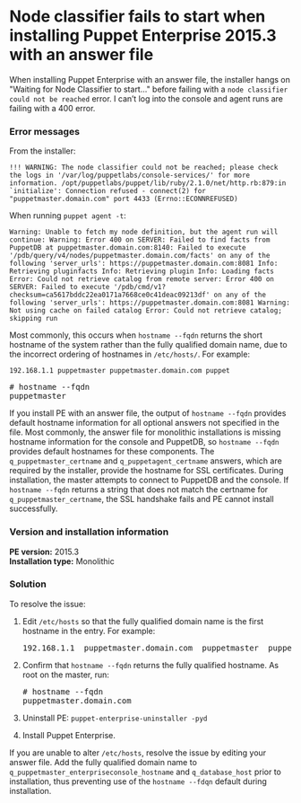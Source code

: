 # Node classifier fails to start when installing Puppet Enterprise 2015.3 with an answer file
<p>When installing Puppet Enterprise with an answer file, the installer hangs on "Waiting for Node Classifier to start..." before failing with a <code>node classifier could not be reached</code> error. I can’t log into the console and agent runs are failing with a 400 error.</p>
<h3 id="error-messages">Error messages</h3>
<p>From the installer:</p>
<p><code>!!! WARNING: The node classifier could not be reached; please check the logs in '/var/log/puppetlabs/console-services/' for more information. /opt/puppetlabs/puppet/lib/ruby/2.1.0/net/http.rb:879:in `initialize': Connection refused - connect(2) for "puppetmaster.domain.com" port 4433 (Errno::ECONNREFUSED)</code></p>
<p>When running <code>puppet agent -t</code>:</p>
<p><code>Warning: Unable to fetch my node definition, but the agent run will continue: Warning: Error 400 on SERVER: Failed to find facts from PuppetDB at puppetmaster.domain.com:8140: Failed to execute '/pdb/query/v4/nodes/puppetmaster.domain.com/facts' on any of the following 'server_urls': https://puppetmaster.domain.com:8081 Info: Retrieving pluginfacts Info: Retrieving plugin Info: Loading facts Error: Could not retrieve catalog from remote server: Error 400 on SERVER: Failed to execute '/pdb/cmd/v1?checksum=ca5617bddc22ea0171a7668ce0c41deac09213df' on any of the following 'server_urls': https://puppetmaster.domain.com:8081 Warning: Not using cache on failed catalog Error: Could not retrieve catalog; skipping run</code></p>
<p>Most commonly, this occurs when <code>hostname --fqdn</code> returns the short hostname of the system rather than the fully qualified domain name, due to the incorrect ordering of hostnames in <code>/etc/hosts/</code>. For example:</p>
<p><code>192.168.1.1 puppetmaster puppetmaster.domain.com puppet</code></p>
<pre># hostname --fqdn
puppetmaster</pre>
<p>If you install PE with an answer file, the output of <code>hostname --fqdn</code> provides default hostname information for all optional answers not specified in the file. Most commonly, the answer file for monolithic installations is missing hostname information for the console and PuppetDB, so <code>hostname --fqdn</code> provides default hostnames for these components. The <code>q_puppetmaster_certname</code> and <code>q_puppetagent_certname</code> answers, which are required by the installer, provide the hostname for SSL certificates. During installation, the master attempts to connect to PuppetDB and the console. If <code>hostname --fqdn</code> returns a string that does not match the certname for <code>q_puppetmaster_certname</code>, the SSL handshake fails and PE cannot install successfully.</p>
<h3 id="version-and-installation-information">Version and installation information</h3>
<p><strong>PE version:</strong> 2015.3<br><strong>Installation type:</strong> Monolithic</p>
<h3 id="solution">Solution</h3>
<p>To resolve the issue:</p>
<ol>
<li>
<p>Edit <code>/etc/hosts</code> so that the fully qualified domain name is the first hostname in the entry. For example:</p>
<pre>192.168.1.1  puppetmaster.domain.com  puppetmaster  puppet</pre>
</li>
<li>
<p>Confirm that <code>hostname --fqdn</code> returns the fully qualified hostname. As root on the master, run:</p>
<pre># hostname --fqdn
puppetmaster.domain.com</pre>
</li>
<li>
<p>Uninstall PE: <code>puppet-enterprise-uninstaller -pyd</code></p>
</li>
<li>
<p>Install Puppet Enterprise.</p>
</li>
</ol>
<p>If you are unable to alter <code>/etc/hosts</code>, resolve the issue by editing your answer file. Add the fully qualified domain name to <code>q_puppetmaster_enterpriseconsole_hostname</code> and <code>q_database_host</code> prior to installation, thus preventing use of the <code>hostname --fdqn</code> default during installation.</p>
